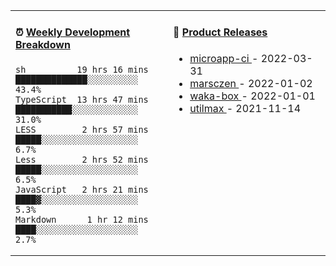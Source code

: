 <table width="800px">
<tr>
<td valign="top" width="50%">

####  ⏰  <a href="https://gist.github.com/marsczen/0c39a3e7b4a372c6cff4a8714271308c" target="_blank">Weekly Development Breakdown</a>

<!-- code_time starts -->

```text
sh          19 hrs 16 mins  ██████████████░░░░░░░░░░  43.4%
TypeScript  13 hrs 47 mins  ███████████░░░░░░░░░░░░░  31.0%
LESS         2 hrs 57 mins  █████░░░░░░░░░░░░░░░░░░░   6.7%
Less         2 hrs 52 mins  █████░░░░░░░░░░░░░░░░░░░   6.5%
JavaScript   2 hrs 21 mins  ████▓░░░░░░░░░░░░░░░░░░░   5.3%
Markdown      1 hr 12 mins  ████░░░░░░░░░░░░░░░░░░░░   2.7%
```

<!-- code_time ends -->
</td>
<td valign="top" width="50%">

#### 🌾 <a href="https://github.com/marsczen/marsczen/blob/master/releases.md" target="_blank">Product Releases</a>

<!-- recent_releases starts -->
* <a href='https://github.com/marsczen/microapp-ci/releases/tag/v0.0.2' target='_blank'>microapp-ci </a> - 2022-03-31
* <a href='https://github.com/marsczen/marsczen/releases/tag/v0.0.1' target='_blank'>marsczen </a> - 2022-01-02
* <a href='https://github.com/marsczen/waka-box/releases/tag/v3.0.1' target='_blank'>waka-box </a> - 2022-01-01
* <a href='https://github.com/marsczen/utilmax/releases/tag/v1.0.6' target='_blank'>utilmax </a> - 2021-11-14
<!-- recent_releases ends -->

</td>
</tr>
  </table>
